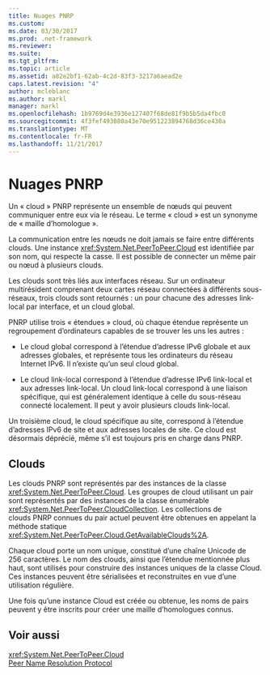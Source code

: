 ```yaml
---
title: Nuages PNRP
ms.custom: 
ms.date: 03/30/2017
ms.prod: .net-framework
ms.reviewer: 
ms.suite: 
ms.tgt_pltfrm: 
ms.topic: article
ms.assetid: a82e2bf1-62ab-4c2d-83f3-3217a6aead2e
caps.latest.revision: "4"
author: mcleblanc
ms.author: markl
manager: markl
ms.openlocfilehash: 1b9769d4e3936e127407f68de81f9b5b5da4fbc0
ms.sourcegitcommit: 4f3fef493080a43e70e951223894768d36ce430a
ms.translationtype: MT
ms.contentlocale: fr-FR
ms.lasthandoff: 11/21/2017
---
```

# <a name="pnrp-clouds"></a>Nuages PNRP
Un « cloud » PNRP représente un ensemble de nœuds qui peuvent communiquer entre eux via le réseau. Le terme « cloud » est un synonyme de « maille d’homologue ».  
  
 La communication entre les nœuds ne doit jamais se faire entre différents clouds. Une instance <xref:System.Net.PeerToPeer.Cloud> est identifiée par son nom, qui respecte la casse. Il est possible de connecter un même pair ou nœud à plusieurs clouds.  
  
 Les clouds sont très liés aux interfaces réseau.  Sur un ordinateur multirésident comprenant deux cartes réseau connectées à différents sous-réseaux, trois clouds sont retournés : un pour chacune des adresses link-local par interface, et un cloud global.  
  
 PNRP utilise trois « étendues » cloud, où chaque étendue représente un regroupement d’ordinateurs capables de se trouver les uns les autres :  
  
-   Le cloud global correspond à l’étendue d’adresse IPv6 globale et aux adresses globales, et représente tous les ordinateurs du réseau Internet IPv6. Il n’existe qu’un seul cloud global.  
  
-   Le cloud link-local correspond à l’étendue d’adresse IPv6 link-local et aux adresses link-local. Un cloud link-local correspond à une liaison spécifique, qui est généralement identique à celle du sous-réseau connecté localement. Il peut y avoir plusieurs clouds link-local.  
  
 Un troisième cloud, le cloud spécifique au site, correspond à l’étendue d’adresses IPv6 de site et aux adresses locales de site. Ce cloud est désormais déprécié, même s’il est toujours pris en charge dans PNRP.  
  
## <a name="clouds"></a>Clouds  
 Les clouds PNRP sont représentés par des instances de la classe <xref:System.Net.PeerToPeer.Cloud>. Les groupes de cloud utilisant un pair sont représentés par des instances de la classe énumérable <xref:System.Net.PeerToPeer.CloudCollection>. Les collections de clouds PNRP connues du pair actuel peuvent être obtenues en appelant la méthode statique <xref:System.Net.PeerToPeer.Cloud.GetAvailableClouds%2A>.  
  
 Chaque cloud porte un nom unique, constitué d’une chaîne Unicode de 256 caractères. Le nom des clouds, ainsi que l’étendue mentionnée plus haut, sont utilisés pour construire des instances uniques de la classe Cloud. Ces instances peuvent être sérialisées et reconstruites en vue d’une utilisation régulière.  
  
 Une fois qu’une instance Cloud est créée ou obtenue, les noms de pairs peuvent y être inscrits pour créer une maille d’homologues connus.  
  
## <a name="see-also"></a>Voir aussi  
 <xref:System.Net.PeerToPeer.Cloud>  
 [Peer Name Resolution Protocol](../../../docs/framework/network-programming/peer-name-resolution-protocol.md)
